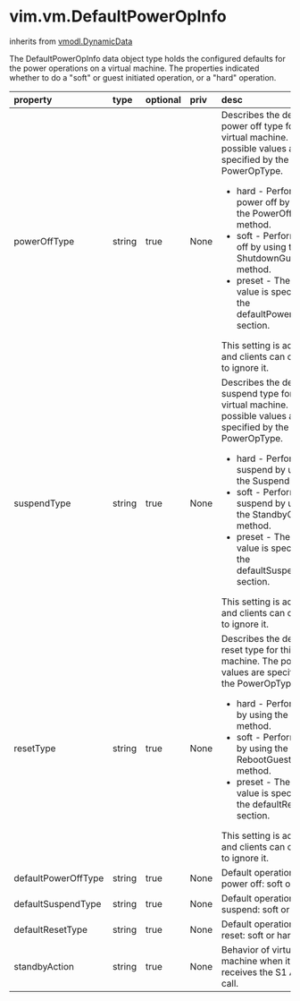 vim.vm.DefaultPowerOpInfo
=========================
inherits from [vmodl.DynamicData](docs/vmodl.DynamicData.md)


The DefaultPowerOpInfo data object type holds the configured defaults for the power   operations on a virtual machine. The properties indicated whether to do a "soft"  or guest initiated operation, or a "hard" operation.

| property | type | optional | priv | desc |
|:---------|:-----|:---------|:-----|:-----|
| powerOffType | string | true | None | Describes the default power off type for this virtual machine.   The possible values are specified by the PowerOpType.   <ul>  <li> hard - Perform power off by using the PowerOff method.  <li> soft - Perform power off by using the ShutdownGuest method.  <li> preset - The preset value is specified in the defaultPowerOffType        section.   </ul>  This setting is advisory and clients can choose to ignore it. |
| suspendType | string | true | None | Describes the default suspend type for this virtual machine.   The possible values are specified by the PowerOpType.   <ul>  <li> hard - Perform suspend by using the Suspend method.  <li> soft - Perform suspend by using the StandbyGuest method.  <li> preset - The preset value is specified in the defaultSuspendType       section.   </ul>  This setting is advisory and clients can choose to ignore it. |
| resetType | string | true | None | Describes the default reset type for this virtual machine.   The possible values are specified by the PowerOpType.   <ul>  <li> hard - Perform reset by using the Reset method.  <li> soft - Perform reset by using the RebootGuest method.  <li> preset - The preset value is specified in the defaultResetType       section.   </ul>  This setting is advisory and clients can choose to ignore it. |
| defaultPowerOffType | string | true | None | Default operation for power off: soft or hard |
| defaultSuspendType | string | true | None | Default operation for suspend: soft or hard |
| defaultResetType | string | true | None | Default operation for reset: soft or hard |
| standbyAction | string | true | None | Behavior of virtual machine when it receives the S1 ACPI call. |


